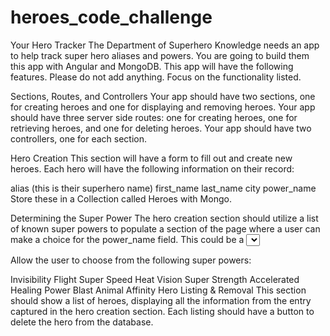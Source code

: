 # heroes_code_challenge

Your Hero Tracker
The Department of Superhero Knowledge needs an app to help track super hero aliases and powers. You are going to build them this app with Angular and MongoDB. This app will have the following features. Please do not add anything. Focus on the functionality listed.

Sections, Routes, and Controllers
Your app should have two sections, one for creating heroes and one for displaying and removing heroes. Your app should have three server side routes: one for creating heroes, one for retrieving heroes, and one for deleting heroes. Your app should have two controllers, one for each section.

Hero Creation
This section will have a form to fill out and create new heroes. Each hero will have the following information on their record:

alias (this is their superhero name)
first_name
last_name
city
power_name
Store these in a Collection called Heroes with Mongo.

Determining the Super Power
The hero creation section should utilize a list of known super powers to populate a section of the page where a user can make a choice for the power_name field. This could be a <select> element, a series of radio buttons or some other way of accepting the user's input.

Allow the user to choose from the following super powers:

Invisibility
Flight
Super Speed
Heat Vision
Super Strength
Accelerated Healing
Power Blast
Animal Affinity
Hero Listing & Removal
This section should show a list of heroes, displaying all the information from the entry captured in the hero creation section. Each listing should have a button to delete the hero from the database.
